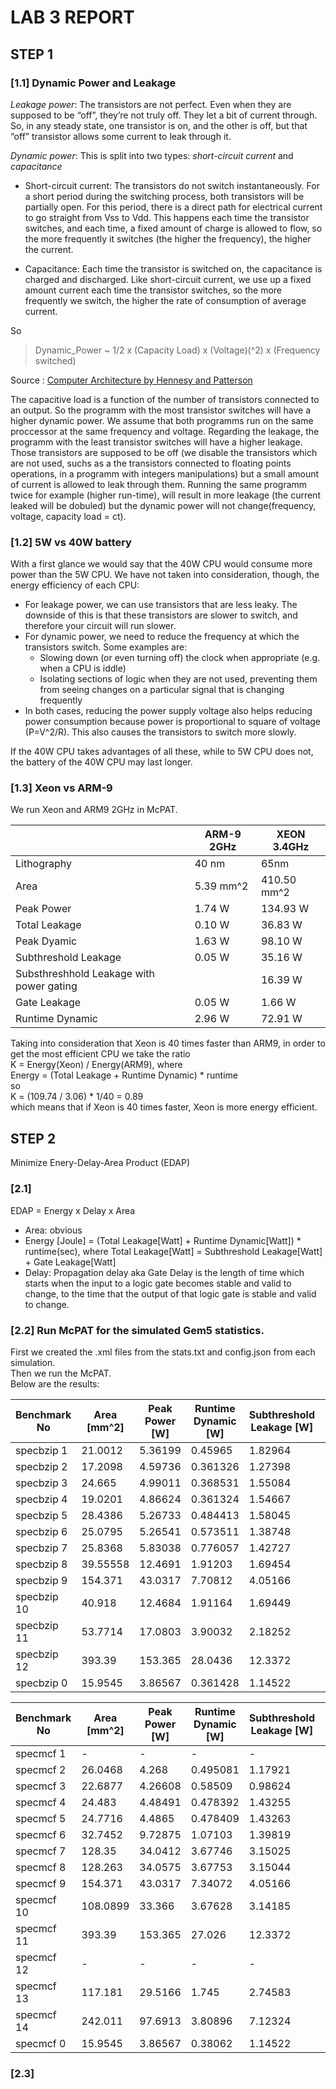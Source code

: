 # LAB 3 REPORT

## STEP 1

### [1.1] Dynamic Power and Leakage

*Leakage power*: The transistors are not perfect. Even when they are supposed to be “off”, they’re not truly off. They let a bit of current through. So, in any steady state, one transistor is on, and the other is off, but that “off” transistor allows some current to leak through it.

*Dynamic power*: This is split into two types: *short-circuit current* and *capacitance*

* Short-circuit current: The transistors do not switch instantaneously. For a short period during the switching process, both transistors will be partially open. For this period, there is a direct path for electrical current to go straight from Vss to Vdd. This happens each time the transistor switches, and each time, a fixed amount of charge is allowed to flow, so the more frequently it switches (the higher the frequency), the higher the current.

* Capacitance: Each time the transistor is switched on, the capacitance is charged and discharged. Like short-circuit current, we use up a fixed amount current each time the transistor switches, so the more frequently we switch, the higher the rate of consumption of average current.

So

> Dynamic_Power ~ 1/2 x (Capacity Load) x (Voltage)(^2) x (Frequency switched)

Source : [Computer Architecture by Hennesy and Patterson](https://www.sciencedirect.com/topics/computer-science/dynamic-power)

The capacitive load is a function of the number of transistors connected to an output. So the programm with the most transistor switches will have a higher dynamic power. We assume that both programms run on the same proccessor at the same frequency and voltage. Regarding the leakage, the programm with the least transistor switches will have a higher leakage. Those transistors are supposed to be off (we disable the transistors which are not used, suchs as a the transistors connected to floating points operations, in a programm with integers manipulations) but a small amount of current is allowed to leak through them.
Running the same programm twice for example (higher run-time), will result in more leakage (the current leaked will be dobuled) but the dynamic power will not change(frequency, voltage, capacity load = ct).


### [1.2] 5W vs 40W battery

With a first glance we would say that the 40W CPU would consume more power than the 5W CPU. We have not taken into consideration, though, the energy efficiency of each CPU:

* For leakage power, we can use transistors that are less leaky. The downside of this is that these transistors are slower to switch, and therefore your circuit will run slower.
* For dynamic power, we need to reduce the frequency at which the transistors switch. Some examples are:
  * Slowing down (or even turning off) the clock when appropriate (e.g. when a CPU is iddle)
  * Isolating sections of logic when they are not used, preventing them from seeing changes on a particular signal that is changing frequently
* In both cases, reducing the power supply voltage also helps reducing power consumption because power is proportional to square of voltage (P=V^2/R). This also causes the transistors to switch more slowly.

If the 40W CPU takes advantages of all these, while to 5W CPU does not, the battery of the 40W CPU may last longer.

### [1.3] Xeon vs ARM-9

We run Xeon and ARM9 2GHz in McPAT.

|                                          | ARM-9 2GHz | XEON 3.4GHz |
|------------------------------------------|-----------|-------------|
| Lithography                              | 40 nm     | 65nm        |
| Area                                     | 5.39 mm^2 | 410.50 mm^2 |
| Peak Power                               | 1.74 W    | 134.93 W    |
| Total Leakage                            | 0.10 W    | 36.83 W     |
| Peak Dyamic                              | 1.63 W    | 98.10 W     |
| Subthreshold Leakage                     | 0.05 W    | 35.16 W     |
| Substhreshhold Leakage with power gating |           | 16.39 W     |
| Gate Leakage                             | 0.05 W    | 1.66 W      |
| Runtime Dynamic                          | 2.96 W    | 72.91 W     |

Taking into consideration that Xeon is 40 times faster than ARM9, in order to get the most efficient CPU we take the ratio   
K = Energy(Xeon) / Energy(ARM9), where  
Energy = (Total Leakage + Runtime Dynamic) * runtime  
so  
K = (109.74 / 3.06) * 1/40 = 0.89  
which means that if Xeon is 40 times faster, Xeon is more energy efficient.  

## STEP 2

Minimize Enery-Delay-Area Product (EDAP)

### [2.1] 

EDAP = Energy x Delay x Area

* Area: obvious
* Energy [Joule] = (Total Leakage[Watt] + Runtime Dynamic[Watt]) * runtime(sec), where Total Leakage[Watt] = Subthreshold Leakage[Watt] + Gate Leakage[Watt]
* Delay: Propagation delay aka Gate Delay is the length of time which starts when the input to a logic gate becomes stable and valid to change, to the time that the output of that logic gate is stable and valid to change. 

### [2.2] Run McPAT for the simulated Gem5 statistics.

First we created the .xml files from the stats.txt and config.json from each simulation.  
Then we run the McPAT.  
Below are the results:  

| Benchmark No | Area [mm^2] | Peak Power [W] | Runtime Dynamic [W] | Subthreshold Leakage [W] | Gate Leakage [W] | Subthreshold + Gate Leakage | Simulated Seconds |
|--------------|-------------|----------------|---------------------|--------------------------|------------------|-----------------------------|-------------------|
| specbzip 1   | 21.0012     | 5.36199        | 0.45965             | 1.82964                  | 0.0141307        |                             | 0.158500          |
| specbzip 2   | 17.2098     | 4.59736        | 0.361326            | 1.27398                  | 0.0090865        |                             | 0.159772          |
| specbzip 3   | 24.665      | 4.99011        | 0.368531            | 1.55084                  | 0.012234         |                             | 0.15993           |
| specbzip 4   | 19.0201     | 4.86624        | 0.361324            | 1.54667                  | 0.0117354        |                             | 0.161413          |
| specbzip 5   | 28.4386     | 5.26733        | 0.484413            | 1.58045                  | 0.0120246        |                             | 0.156349          |
| specbzip 6   | 25.0795     | 5.26541        | 0.573511            | 1.38748                  | 0.0101832        |                             | 0.155590          |
| specbzip 7   | 25.8368     | 5.83038        | 0.776057            | 1.42727                  | 0.0105313        |                             | 0.155438          |
| specbzip 8   | 39.55558    | 12.4691        | 1.91203             | 1.69454                  | 0.0122891        |                             | 0.154827          |
| specbzip 9   | 154.371     | 43.0317        | 7.70812             | 4.05166                  | 0.0339996        |                             | 0.154347          |
| specbzip 10  | 40.918      | 12.4684        | 1.91164             | 1.69449                  | 0.0122858        |                             | 0.154849          |
| specbzip 11  | 53.7714     | 17.0803        | 3.90032             | 2.18252                  | 0.0149441        |                             | 0.154699          |
| specbzip 12  | 393.39      | 153.365        | 28.0436             | 12.3372                  | 0.093019         |                             | 0.156223          |
| specbzip 0   | 15.9545     | 3.86567        | 0.361428            | 1.14522                  | 0.0080513        |                             | 0.161337          |

| Benchmark No | Area [mm^2] | Peak Power [W] | Runtime Dynamic [W] | Subthreshold Leakage [W] | Gate Leakage [W] | Subthreshold + Gate Leakage | Simulated Seconds |
|--------------|-------------|----------------|---------------------|--------------------------|------------------|-----------------------------|-------------------|
| specmcf 1    | -           | -              | -                   | -                        | -                | -                           | 0.106695          |
| specmcf 2    | 26.0468     | 4.268          | 0.495081            | 1.17921                  | 0.00837412       |                             | 0.108960          |
| specmcf 3    | 22.6877     | 4.26608        | 0.58509             | 0.98624                  | 0.00653264       |                             | 0.108960          |
| specmcf 4    | 24.483      | 4.48491        | 0.478392            | 1.43255                  | 0.0109845        |                             | 0.109007          |
| specmcf 5    | 24.7716     | 4.4865         | 0.478409            | 1.43263                  | 0.0109919        |                             | 0.109007          |
| specmcf 6    | 32.7452     | 9.72875        | 1.07103             | 1.39819                  | 0.010286         |                             | 0.107138          |
| specmcf 7    | 128.35      | 34.0412        | 3.67746             | 3.15025                  | 0.0290129        |                             | 0.106654          |
| specmcf 8    | 128.263     | 34.0575        | 3.67753             | 3.15044                  | 0.0290397        |                             | 0.106654          |
| specmcf 9    | 154.371     | 43.0317        | 7.34072             | 4.05166                  | 0.0339996        |                             | 0.106652          |
| specmcf 10   | 108.0899    | 33.366         | 3.67628             | 3.14185                  | 0.0275653        |                             | 0.106658          |
| specmcf 11   | 393.39      | 153.365        | 27.026              | 12.3372                  | 0.093019         |                             | 0.106256          |
| specmcf 12   | -           | -              | -                   | -                        | -                | -                           | 0.110831          |
| specmcf 13   | 117.181     | 29.5166        | 1.745               | 2.74583                  | 0.0261941        |                             | 0.106695          |
| specmcf 14   | 242.011     | 97.6913        | 3.80896             | 7.12324                  | 0.0639827        |                             | 0.106325          |
| specmcf 0    | 15.9545     | 3.86567        | 0.38062             | 1.14522                  | 0.0080513        |                             | 0.109125          |




### [2.3]
